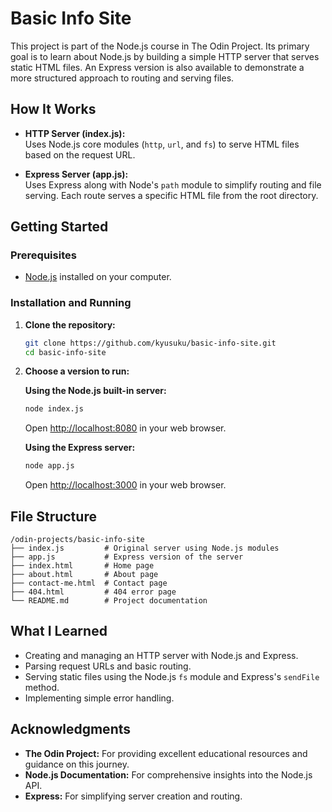 # Basic Info Site

This project is part of the Node.js course in The Odin Project. Its primary goal is to learn about Node.js by building a simple HTTP server that serves static HTML files. An Express version is also available to demonstrate a more structured approach to routing and serving files.

## How It Works

- **HTTP Server (index.js):**  
  Uses Node.js core modules (`http`, `url`, and `fs`) to serve HTML files based on the request URL.

- **Express Server (app.js):**  
  Uses Express along with Node's `path` module to simplify routing and file serving. Each route serves a specific HTML file from the root directory.

## Getting Started

### Prerequisites

- [Node.js](https://nodejs.org/) installed on your computer.

### Installation and Running

1. **Clone the repository:**

   ```sh
   git clone https://github.com/kyusuku/basic-info-site.git
   cd basic-info-site
   ```

2. **Choose a version to run:**

   **Using the Node.js built-in server:**

   ```sh
   node index.js
   ```

   Open [http://localhost:8080](http://localhost:8080) in your web browser.

   **Using the Express server:**

   ```sh
   node app.js
   ```

   Open [http://localhost:3000](http://localhost:3000) in your web browser.

## File Structure

```
/odin-projects/basic-info-site
├── index.js         # Original server using Node.js modules
├── app.js           # Express version of the server
├── index.html       # Home page
├── about.html       # About page
├── contact-me.html  # Contact page
├── 404.html         # 404 error page
└── README.md        # Project documentation
```

## What I Learned

- Creating and managing an HTTP server with Node.js and Express.
- Parsing request URLs and basic routing.
- Serving static files using the Node.js `fs` module and Express's `sendFile` method.
- Implementing simple error handling.

## Acknowledgments

- **The Odin Project:** For providing excellent educational resources and guidance on this journey.
- **Node.js Documentation:** For comprehensive insights into the Node.js API.
- **Express:** For simplifying server creation and routing.

